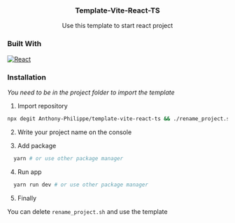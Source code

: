 <div align="center">
  <h3 align="center">Template-Vite-React-TS</h3>

  <p align="center">Use this template to start react project</p>
</div>

### Built With

[![React][React.js]][React-url]

[React.js]: https://img.shields.io/badge/React-20232A?style=for-the-badge&logo=react&logoColor=61DAFB
[React-url]: https://reactjs.org/

### Installation
_You need to be in the project folder to import the template_

1. Import repository
```sh
npx degit Anthony-Philippe/template-vite-react-ts && ./rename_project.sh
```

2. Write your project name on the console

3. Add package
```sh
  yarn # or use other package manager
```

4. Run app
```sh
  yarn run dev # or use other package manager
```

5. Finally

You can delete ``rename_project.sh`` and use the template
